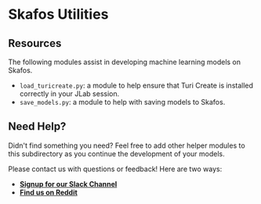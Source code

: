 # Skafos Utilities

## Resources
The following modules assist in developing machine learning models on Skafos.

-  `load_turicreate.py`: a module to help ensure that Turi Create is installed correctly in your JLab session.
-  `save_models.py`: a module to help with saving models to Skafos.

## Need Help?
Didn't find something you need? Feel free to add other helper modules to this subdirectory as you continue the development of your models.

Please contact us with questions or feedback! Here are two ways:


-  [**Signup for our Slack Channel**](https://join.slack.com/t/metismachine-skafos/shared_invite/enQtNTAxMzEwOTk2NzA5LThjMmMyY2JkNTkwNDQ1YjgyYjFiY2MyMjRkMzYyM2E4MjUxNTJmYmQyODVhZWM2MjQwMjE5ZGM1Y2YwN2M5ODI)
-  [**Find us on Reddit**](https://reddit.com/r/skafos)
